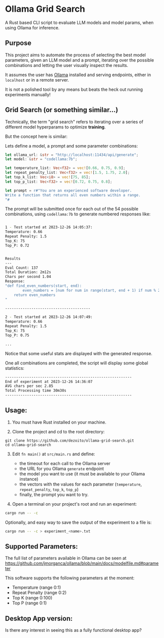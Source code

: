 # Ollama Grid Search

A Rust based CLI script to evaluate LLM models and model params, when using Ollama for inference.

## Purpose

This project aims to automate the process of selecting the best model parameters, given an LLM model and a prompt, iterating over the possible combinations and letting the user visually inspect the results.

It assumes the user has [Ollama](https://www.ollama.ai) installed and serving endpoints, either in `localhost` or in a remote server.

It is not a polished tool by any means but beats the heck out running experiments manually!

## Grid Search (or something similar...)

Technically, the term "grid search" refers to iterating over a series of different model hyperparams to optimize **training**.

But the concept here is similar:

Lets define a model, a prompt and some parameter combinations:

```rs
let ollama_url: &str = "http://localhost:11434/api/generate";
let model: &str = "codellama:7b";

let temperature_list: Vec<f32> = vec![0.66, 0.75, 0.9];
let repeat_penalty_list: Vec<f32> = vec![1.5, 1.75, 2.0];
let top_k_list: Vec<i8> = vec![75, 85];
let top_p_list: Vec<f32> = vec![0.72, 0.75, 0.8];

let prompt = r#"You are an experienced software developer.
Write a function that returns all even numbers within a range.
"#

```

The prompt will be submitted once for each out of the 54 possible combinations, using `codellama:7b` to generate numbered responses like:

```sh

1 - Test started at 2023-12-26 14:05:37:
Temperature: 0.66
Repeat Penalty: 1.5
Top_K: 75
Top_P: 0.72


Results
---
Eval Count: 137
Total Duration: 2m12s
Chars per second 1.04
Response:
"def find_even_numbers(start, end):
        even_numbers = [num for num in range(start, end + 1) if num % 2 == 0]
    return even_numbers
"

---------------------------------------

2 - Test started at 2023-12-26 14:07:49:
Temperature: 0.66
Repeat Penalty: 1.5
Top_K: 75
Top_P: 0.75

...
```

Notice that some useful stats are displayed with the generated response.

One all combinations are completed, the script will display some global statistics:

```sh
----------------------------------------------------------
End of experiment at 2023-12-26 14:36:07
AVG chars per sec 2.85
Total Processing time 30m30s
----------------------------------------------------------
```

## Usage:

1. You must have Rust installed on your machine.

2. Clone the project and cd to the root directory:

```
git clone https://github.com/dezoito/ollama-grid-search.git
cd ollama-grid-search
```

3. Edit `fn main()` at `src/main.rs` and define:

   - the timeout for each call to the Ollama server
   - the URL for you Ollama `generate` endpoint
   - the model you want to use (it must be available to your Ollama instance)
   - the vectors with the values for each parameter (`temperature`, `repeat_penalty`, `top_k`, `top_p`)
   - finally, the prompt you want to try.

4. Open a terminal on your project's root and run an experiment:

```sh
cargo run -- -c
```

Optionally, and easy way to save the output of the experiment to a file is:

```sh
cargo run -- -c > experiment_<name>.txt
```

## Supported Parameters:

The full list of parameters available in Ollama can be seen at https://github.com/jmorganca/ollama/blob/main/docs/modelfile.md#parameter

This software supports the following parameters at the moment:

- Temperature (range 0:1)
- Repeat Penalty (range 0:2)
- Top K (range 0:100)
- Top P (range 0:1)

## Desktop App version:

Is there any interest in seeing this as a fully functional desktop app?
